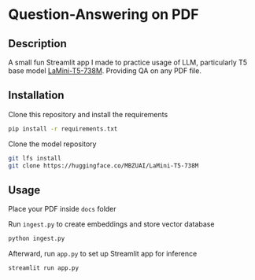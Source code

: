 # Question-Answering on PDF

## Description
A small fun Streamlit app I made to practice usage of LLM, particularly T5 base model [LaMini-T5-738M](https://huggingface.co/MBZUAI/LaMini-T5-738M). Providing QA on any PDF file.

## Installation
Clone this repository and install the requirements
```bash
pip install -r requirements.txt
```
Clone the model repository
```bash
git lfs install
git clone https://huggingface.co/MBZUAI/LaMini-T5-738M
```

## Usage
Place your PDF inside ```docs``` folder

Run ```ingest.py``` to create embeddings and store vector database
```bash
python ingest.py
```
Afterward, run ```app.py``` to set up Streamlit app for inference
```bash
streamlit run app.py
```
